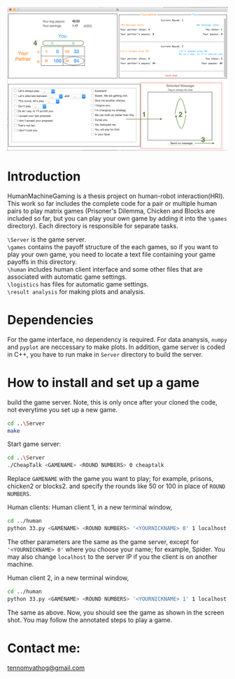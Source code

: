 ![alt tag](https://github.com/tennom/humanMachineGaming/blob/master/human/shot.png)  

# Introduction 
HumanMachineGaming is a thesis project on human-robot interaction(HRI). This work so far includes the complete code for a pair 
or multiple human pairs to play matrix games (Prisoner's Dilemma, Chicken and Blocks are included so far, but you can play your 
own game by adding it into the `\games` directory).
Each directory is responsible for separate tasks.  
   
`\Server` is the game server.  
`\games` contains the payoff structure of the each games, so if you want to play your own game, you need to locate
a text file containing your game payoffs in this directory.   
`\human` includes human client interface and some other files that are associated with automatic game settings.  
`\logistics` has files for automatic game settings.  
`\result analysis` for making plots and analysis.

# Dependencies
For the game interface, no dependency is required. For data ananysis, `numpy` and `pyplot` are neccessary to make plots. In 
addition, game server is coded in C++, you have to run make in `Server` directory to build the server.

# How to install and set up a game  
  
  build the game server. Note, this is only once after your cloned the code, not everytime you set up a new game.  
  ```sh
  cd ..\Server
  make
  ```
  
  
Start game server:
```sh
cd ..\Server
./CheapTalk <GAMENAME> <ROUND NUMBERS> 0 cheaptalk 
``` 
Replace `GAMENAME` with the game you want to play; for example, prisons, chicken2 or blocks2. and specify the rounds
like 50 or 100 in place of `ROUND NUMBERS`.  
   
   
Human clients:
  Human client 1, in a new terminal window,
```sh
cd ../human
python 33.py <GAMENAME> <ROUND NUMBERS> '<YOURNICKNAME> 0' 1 localhost
```  
The other parameters are the same as the game server, except for `'<YOURNICKNAME> 0'` where you choose your name;
 for example, Spider. You may also change `localhost` to the server IP if you the client is on another machine.
   
  Human client 2, in a new terminal window,
```sh
cd ../human
python 33.py <GAMENAME> <ROUND NUMBERS> '<YOURNICKNAME> 1' 1 localhost
```  
The same as above. Now, you should see the game as shown in the screen shot. You may follow the annotated steps to play a game.   
# Contact me:
[tennomyathog@gmail.com](mailto:tennomgmail@gmail.com)





